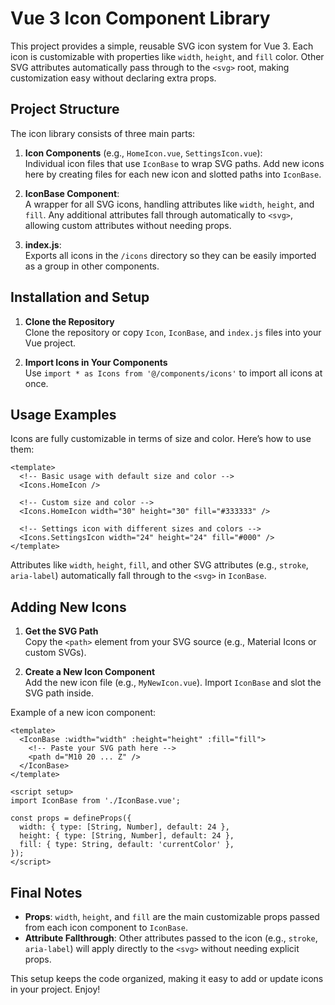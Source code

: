 # Vue 3 Icon Component Library

This project provides a simple, reusable SVG icon system for Vue 3. Each icon is customizable with properties like `width`, `height`, and `fill` color. Other SVG attributes automatically pass through to the `<svg>` root, making customization easy without declaring extra props.

## Project Structure

The icon library consists of three main parts:

1. **Icon Components** (e.g., `HomeIcon.vue`, `SettingsIcon.vue`):  
   Individual icon files that use `IconBase` to wrap SVG paths. Add new icons here by creating files for each new icon and slotted paths into `IconBase`.

2. **IconBase Component**:  
   A wrapper for all SVG icons, handling attributes like `width`, `height`, and `fill`. Any additional attributes fall through automatically to `<svg>`, allowing custom attributes without needing props.

3. **index.js**:  
   Exports all icons in the `/icons` directory so they can be easily imported as a group in other components.

## Installation and Setup

1. **Clone the Repository**  
   Clone the repository or copy `Icon`, `IconBase`, and `index.js` files into your Vue project.

2. **Import Icons in Your Components**  
   Use `import * as Icons from '@/components/icons'` to import all icons at once.

## Usage Examples

Icons are fully customizable in terms of size and color. Here’s how to use them:

```vue
<template>
  <!-- Basic usage with default size and color -->
  <Icons.HomeIcon />

  <!-- Custom size and color -->
  <Icons.HomeIcon width="30" height="30" fill="#333333" />

  <!-- Settings icon with different sizes and colors -->
  <Icons.SettingsIcon width="24" height="24" fill="#000" />
</template>
```

Attributes like `width`, `height`, `fill`, and other SVG attributes (e.g., `stroke`, `aria-label`) automatically fall through to the `<svg>` in `IconBase`.

## Adding New Icons

1. **Get the SVG Path**  
   Copy the `<path>` element from your SVG source (e.g., Material Icons or custom SVGs).

2. **Create a New Icon Component**  
   Add the new icon file (e.g., `MyNewIcon.vue`). Import `IconBase` and slot the SVG path inside.

Example of a new icon component:

```vue
<template>
  <IconBase :width="width" :height="height" :fill="fill">
    <!-- Paste your SVG path here -->
    <path d="M10 20 ... Z" />
  </IconBase>
</template>

<script setup>
import IconBase from './IconBase.vue';

const props = defineProps({
  width: { type: [String, Number], default: 24 },
  height: { type: [String, Number], default: 24 },
  fill: { type: String, default: 'currentColor' },
});
</script>
```

## Final Notes

- **Props**: `width`, `height`, and `fill` are the main customizable props passed from each icon component to `IconBase`.
- **Attribute Fallthrough**: Other attributes passed to the icon (e.g., `stroke`, `aria-label`) will apply directly to the `<svg>` without needing explicit props.

This setup keeps the code organized, making it easy to add or update icons in your project. Enjoy!
```
